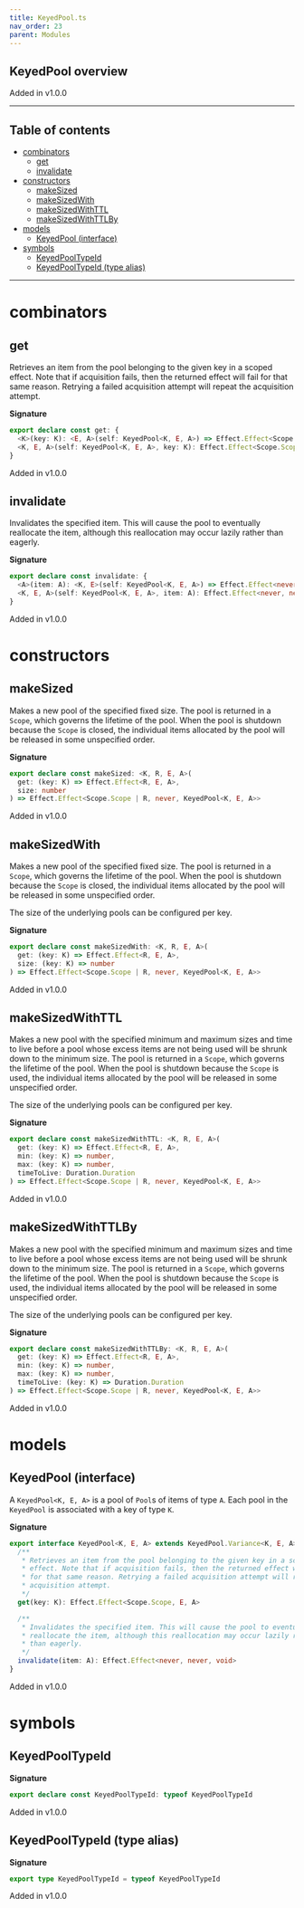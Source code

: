 ```yaml
---
title: KeyedPool.ts
nav_order: 23
parent: Modules
---
```


## KeyedPool overview

Added in v1.0.0

---

<h2 class="text-delta">Table of contents</h2>

- [combinators](#combinators)
  - [get](#get)
  - [invalidate](#invalidate)
- [constructors](#constructors)
  - [makeSized](#makesized)
  - [makeSizedWith](#makesizedwith)
  - [makeSizedWithTTL](#makesizedwithttl)
  - [makeSizedWithTTLBy](#makesizedwithttlby)
- [models](#models)
  - [KeyedPool (interface)](#keyedpool-interface)
- [symbols](#symbols)
  - [KeyedPoolTypeId](#keyedpooltypeid)
  - [KeyedPoolTypeId (type alias)](#keyedpooltypeid-type-alias)

---

# combinators

## get

Retrieves an item from the pool belonging to the given key in a scoped
effect. Note that if acquisition fails, then the returned effect will fail
for that same reason. Retrying a failed acquisition attempt will repeat the
acquisition attempt.

**Signature**

```ts
export declare const get: {
  <K>(key: K): <E, A>(self: KeyedPool<K, E, A>) => Effect.Effect<Scope.Scope, E, A>
  <K, E, A>(self: KeyedPool<K, E, A>, key: K): Effect.Effect<Scope.Scope, E, A>
}
```

Added in v1.0.0

## invalidate

Invalidates the specified item. This will cause the pool to eventually
reallocate the item, although this reallocation may occur lazily rather
than eagerly.

**Signature**

```ts
export declare const invalidate: {
  <A>(item: A): <K, E>(self: KeyedPool<K, E, A>) => Effect.Effect<never, never, void>
  <K, E, A>(self: KeyedPool<K, E, A>, item: A): Effect.Effect<never, never, void>
}
```

Added in v1.0.0

# constructors

## makeSized

Makes a new pool of the specified fixed size. The pool is returned in a
`Scope`, which governs the lifetime of the pool. When the pool is shutdown
because the `Scope` is closed, the individual items allocated by the pool
will be released in some unspecified order.

**Signature**

```ts
export declare const makeSized: <K, R, E, A>(
  get: (key: K) => Effect.Effect<R, E, A>,
  size: number
) => Effect.Effect<Scope.Scope | R, never, KeyedPool<K, E, A>>
```

Added in v1.0.0

## makeSizedWith

Makes a new pool of the specified fixed size. The pool is returned in a
`Scope`, which governs the lifetime of the pool. When the pool is shutdown
because the `Scope` is closed, the individual items allocated by the pool
will be released in some unspecified order.

The size of the underlying pools can be configured per key.

**Signature**

```ts
export declare const makeSizedWith: <K, R, E, A>(
  get: (key: K) => Effect.Effect<R, E, A>,
  size: (key: K) => number
) => Effect.Effect<Scope.Scope | R, never, KeyedPool<K, E, A>>
```

Added in v1.0.0

## makeSizedWithTTL

Makes a new pool with the specified minimum and maximum sizes and time to
live before a pool whose excess items are not being used will be shrunk
down to the minimum size. The pool is returned in a `Scope`, which governs
the lifetime of the pool. When the pool is shutdown because the `Scope` is
used, the individual items allocated by the pool will be released in some
unspecified order.

The size of the underlying pools can be configured per key.

**Signature**

```ts
export declare const makeSizedWithTTL: <K, R, E, A>(
  get: (key: K) => Effect.Effect<R, E, A>,
  min: (key: K) => number,
  max: (key: K) => number,
  timeToLive: Duration.Duration
) => Effect.Effect<Scope.Scope | R, never, KeyedPool<K, E, A>>
```

Added in v1.0.0

## makeSizedWithTTLBy

Makes a new pool with the specified minimum and maximum sizes and time to
live before a pool whose excess items are not being used will be shrunk
down to the minimum size. The pool is returned in a `Scope`, which governs
the lifetime of the pool. When the pool is shutdown because the `Scope` is
used, the individual items allocated by the pool will be released in some
unspecified order.

The size of the underlying pools can be configured per key.

**Signature**

```ts
export declare const makeSizedWithTTLBy: <K, R, E, A>(
  get: (key: K) => Effect.Effect<R, E, A>,
  min: (key: K) => number,
  max: (key: K) => number,
  timeToLive: (key: K) => Duration.Duration
) => Effect.Effect<Scope.Scope | R, never, KeyedPool<K, E, A>>
```

Added in v1.0.0

# models

## KeyedPool (interface)

A `KeyedPool<K, E, A>` is a pool of `Pool`s of items of type `A`. Each pool
in the `KeyedPool` is associated with a key of type `K`.

**Signature**

```ts
export interface KeyedPool<K, E, A> extends KeyedPool.Variance<K, E, A> {
  /**
   * Retrieves an item from the pool belonging to the given key in a scoped
   * effect. Note that if acquisition fails, then the returned effect will fail
   * for that same reason. Retrying a failed acquisition attempt will repeat the
   * acquisition attempt.
   */
  get(key: K): Effect.Effect<Scope.Scope, E, A>

  /**
   * Invalidates the specified item. This will cause the pool to eventually
   * reallocate the item, although this reallocation may occur lazily rather
   * than eagerly.
   */
  invalidate(item: A): Effect.Effect<never, never, void>
}
```

Added in v1.0.0

# symbols

## KeyedPoolTypeId

**Signature**

```ts
export declare const KeyedPoolTypeId: typeof KeyedPoolTypeId
```

Added in v1.0.0

## KeyedPoolTypeId (type alias)

**Signature**

```ts
export type KeyedPoolTypeId = typeof KeyedPoolTypeId
```

Added in v1.0.0
